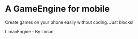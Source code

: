 
# A GameEngine for mobile
Create games on your phone easily without coding. Just blocks!

LimanEngine - By Liman
